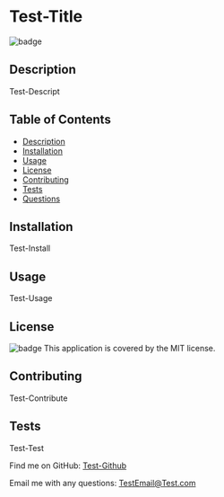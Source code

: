 
# Test-Title
    
![badge](https://img.shields.io/badge/license-MIT-brightgreen)<br />
    
## Description

Test-Descript

## Table of Contents
- [Description](#description)
- [Installation](#installation)
- [Usage](#usage)
- [License](#license)
- [Contributing](#contributing)
- [Tests](#tests)
- [Questions](#questions)

## Installation

Test-Install

## Usage

Test-Usage

## License

![badge](https://img.shields.io/badge/license-MIT-brightgreen)
This application is covered by the MIT license. 

## Contributing

Test-Contribute

## Tests

Test-Test

Find me on GitHub: [Test-Github](https://github.com/Test-Github)

Email me with any questions: TestEmail@Test.com
